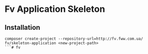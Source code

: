 # Fv Application Skeleton

## Installation

```
composer create-project --repository-url=http://fv.fww.com.ua/ fv/skeleton-application <new-project-path>
```# fv 
